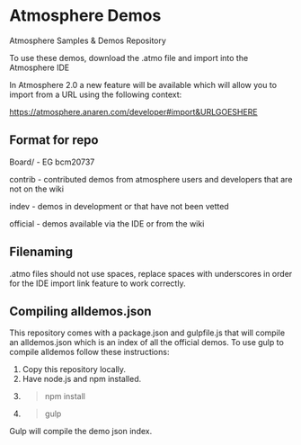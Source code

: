 # Atmosphere Demos
Atmosphere Samples &amp; Demos Repository

To use these demos, download the .atmo file and import into the Atmosphere IDE

In Atmosphere 2.0 a new feature will be available which will allow you to import from a URL using the following context:

https://atmosphere.anaren.com/developer#import&URLGOESHERE

## Format for repo

Board/ - EG bcm20737

 contrib - contributed demos from atmosphere users and developers that are not on the wiki
 
 indev - demos in development or that have not been vetted
 
 official - demos available via the IDE or from the wiki
 
## Filenaming

.atmo files should not use spaces, replace spaces with underscores in order for the IDE import link feature to work correctly.

## Compiling alldemos.json

This repository comes with a package.json and gulpfile.js that will compile an alldemos.json which is an index of all the official demos. To use gulp to compile alldemos follow these instructions:

1. Copy this repository locally.
2. Have node.js and npm installed.
3. > npm install
4. > gulp

Gulp will compile the demo json index.

